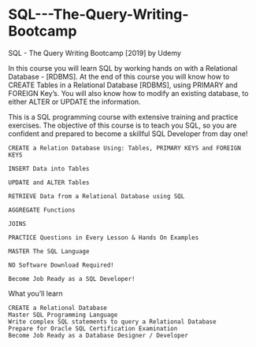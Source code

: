 # SQL---The-Query-Writing-Bootcamp
SQL - The Query Writing Bootcamp [2019] by Udemy

In this course you will learn SQL by working hands on with a Relational Database - [RDBMS]. At the end of this course you will know how to CREATE Tables in a Relational Database [RDBMS], using PRIMARY and FOREIGN Key’s. You will also know how to modify an existing database, to either ALTER or UPDATE the information.

This is a SQL programming course with extensive training and practice exercises. The objective of this course is to teach you SQL, so you are confident and prepared to become a skillful SQL Developer from day one!

    CREATE a Relation Database Using: Tables, PRIMARY KEYS and FOREIGN KEYS

    INSERT Data into Tables

    UPDATE and ALTER Tables

    RETRIEVE Data from a Relational Database using SQL

    AGGREGATE Functions

    JOINS

    PRACTICE Questions in Every Lesson & Hands On Examples

    MASTER The SQL Language

    NO Software Download Required!

    Become Job Ready as a SQL Developer!


What you’ll learn

    CREATE a Relational Database
    Master SQL Programming Language
    Write complex SQL statements to query a Relational Database
    Prepare for Oracle SQL Certification Examination
    Become Job Ready as a Database Designer / Developer
